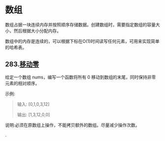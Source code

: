 # 数组

数组占据一块连续内存并按照顺序存储数据。创建数组时，需要指定数组的容量大小，然后根据大小分配内存。

数组中的内存是连续的，可以根据下标在O(1)时间读写任何元素，可用来实现简单的哈希表。

## 283.[移动零](https://leetcode-cn.com/problems/move-zeroes/)
给定一个数组 nums，编写一个函数将所有 0 移动到数组的末尾，同时保持非零元素的相对顺序。

示例:

>输入: [0,1,0,3,12]
>
>输出: [1,3,12,0,0]

说明:必须在原数组上操作，不能拷贝额外的数组。尽量减少操作次数。

.


